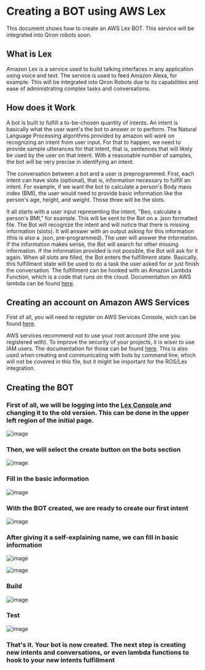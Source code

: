 # Creating a BOT using AWS Lex

This document shows how to create an AWS Lex BOT. This service will be integrated into Qiron robots soon.

## What is Lex 

Amazon Lex is a service used to build talking interfaces in any application using voice and text. The service is used to feed Amazon Alexa, for example. This will be integrated into Qiron Robots due to its capabilities and ease of administrating complex tasks and conversations.

## How does it Work

A bot is built to fulfill a to-be-chosen quantity of intents. An intent is basically what the user want's the bot to answer or to perform. The Natural Language Processing algorithms provided by amazon will work on recognizing an intent from user input. For that to happen, we need to provide sample utterances for that intent, that is, sentences that will likely be used by the user on that intent. With a reasonable number of samples, the bot will be very precise in identifying an intent.

The conversation between a bot and a user is preprogrammed. First, each intent can have slots (optional), that is, information necessary to fulfill an intent. For example, if we want the bot to calculate a person's Body mass index (BMI), the user would need to provide basic information like the person's age, height, and weight. Those three will be the slots.

It all starts with a user input representing the intent, "Beo, calculate a person's BMI," for example. This will be sent to the Bot on a .json formatted file. The Bot will recognize the intent and will notice that there is missing information (slots). It will answer with an output asking for this information (this is also a .json, pre-programmed). The user will answer the information. If the information makes sense, the Bot will search for other missing information. If the information provided is not possible, the Bot will ask for it again. When all slots are filled, the Bot enters the fulfillment state. Basically, this fulfillment state will be used to do a task the user asked for or just finish the conversation. The fulfillment can be hooked with an Amazon Lambda Function, which is a code that runs on the cloud. Documentation on AWS lambda can be found <a href="https://aws.amazon.com/pt/lambda/">here</a>.

## Creating an account on Amazon AWS Services
First of all, you will need to register on AWS Services Console, wich can be found <a href="https://aws.amazon.com/pt/console/" target="_blank">here</a>.

AWS services recommend not to use your root account (the one you registered with). To improve the security of your projects, it is wiser to use IAM users. The documentation for those can be found <a href="https://docs.aws.amazon.com/IAM/latest/UserGuide/id_users.html">here</a>. This is also used when creating and communicating with bots by command line, which will not be covered in this file, but it might be important for the ROS/Lex integration.

## Creating the BOT

### First of all, we will be logging into the <a href="https://aws.amazon.com/pt/lex/"> Lex Console </a> and changing it to the old version. This can be done in the upper left region of the initial page.

![image](https://user-images.githubusercontent.com/85199336/189988423-2b153f1a-d74f-4ceb-92ac-7a119ad5c864.png)

### Then, we will select the create button on the bots section

![image](https://user-images.githubusercontent.com/85199336/189989186-73424d62-0467-439a-99d0-1359cc0ded98.png)

### Fill in the basic information

![image](https://user-images.githubusercontent.com/85199336/189990093-56e758d0-e760-4d28-aefb-9cabdce3fe1d.png)

### With the BOT created, we are ready to create our first intent

![image](https://user-images.githubusercontent.com/85199336/189990511-df502122-ad0f-4a16-9174-30628ec23533.png)


### After giving it a self-explaining name, we can fill in basic information

![image](https://user-images.githubusercontent.com/85199336/189998312-f8efd533-9f2b-47e8-b23a-d9ae7b710c72.png)

![image](https://user-images.githubusercontent.com/85199336/189998342-d29beacf-9dcf-494f-b09c-51939bc9a0bf.png)

### Build

![image](https://user-images.githubusercontent.com/85199336/189998432-184fe108-87f3-4e3d-8ffc-d33b12082d39.png)


### Test

![image](https://user-images.githubusercontent.com/85199336/189998554-2e353d93-036f-469a-962b-91c0c0dfecb9.png)


###  That's it. Your bot is now created. The next step is creating new intents and conversations, or even lambda functions to hook to your new intents fulfillment



